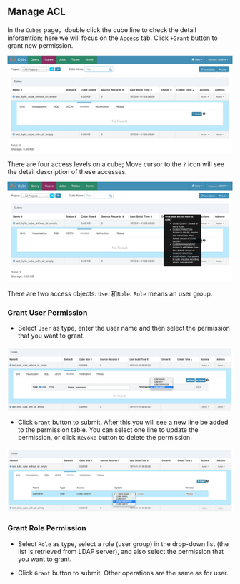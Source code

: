 ## Manage ACL

In the `Cubes` page，double click the cube line to check the detail inforamtion; here we will focus on the `Access` tab. Click `+Grant` button to grant new permission.

![](images/acl/grant.png)

There are four access levels on a cube; Move cursor to the `?` icon will see the detail description of these accesses.

![](images/acl/grantInfo.png)

There are two access objects: `User`和`Role`. `Role` means an user group.

### Grant User Permission
* Select `User` as type, enter the user name and then select the permission that you want to grant.

![](images/acl/grant-user.png)

* Click `Grant` button to submit. After this you will see a new line be added to the permission table. You can select one line to update the permission, or click `Revoke` button to delete the permission.

![](images/acl/user-update.png)

### Grant Role Permission
* Select `Role` as type, select a role (user group) in the drop-down list (the list is retrieved from LDAP server), and also select the permission that you want to grant.

* Click `Grant` button to submit. Other operations are the same as for user.
